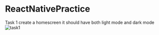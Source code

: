 # ReactNativePractice

Task 1
create a homescreen it should have both light mode and dark mode
![task1](https://github.com/user-attachments/assets/c3f8855c-070a-4c4f-a956-f29c92ef19c6)

